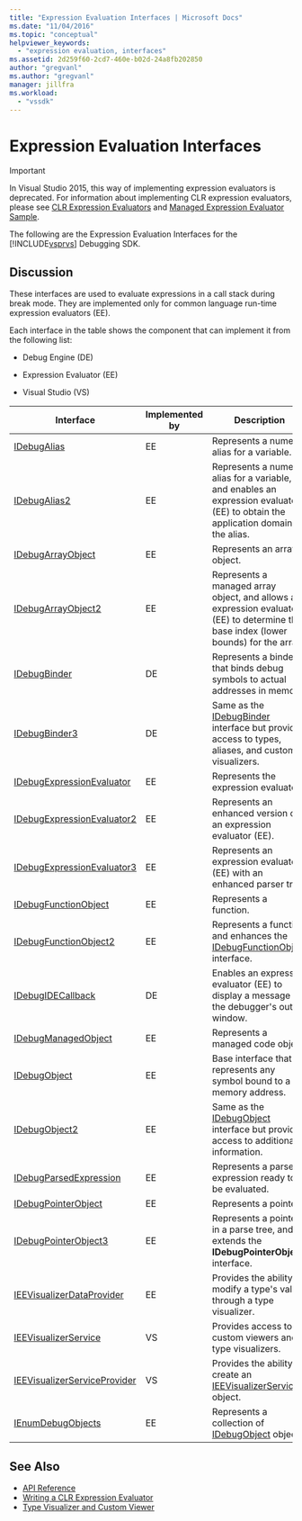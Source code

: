 ```yaml
---
title: "Expression Evaluation Interfaces | Microsoft Docs"
ms.date: "11/04/2016"
ms.topic: "conceptual"
helpviewer_keywords:
  - "expression evaluation, interfaces"
ms.assetid: 2d259f60-2cd7-460e-b02d-24a8fb202850
author: "gregvanl"
ms.author: "gregvanl"
manager: jillfra
ms.workload:
  - "vssdk"
---
```

# Expression Evaluation Interfaces
> [!IMPORTANT]
>  In Visual Studio 2015, this way of implementing expression evaluators is deprecated. For information about implementing CLR expression evaluators, please see [CLR Expression Evaluators](https://github.com/Microsoft/ConcordExtensibilitySamples/wiki/CLR-Expression-Evaluators) and [Managed Expression Evaluator Sample](https://github.com/Microsoft/ConcordExtensibilitySamples/wiki/Managed-Expression-Evaluator-Sample).

 The following are the Expression Evaluation Interfaces for the [!INCLUDE[vsprvs](../../../code-quality/includes/vsprvs_md.md)] Debugging SDK.

## Discussion
 These interfaces are used to evaluate expressions in a call stack during break mode. They are implemented only for common language run-time expression evaluators (EE).

 Each interface in the table shows the component that can implement it from the following list:

-   Debug Engine (DE)

-   Expression Evaluator (EE)

-   Visual Studio (VS)

|Interface|Implemented by|Description|
|---------------|--------------------|-----------------|
|[IDebugAlias](../../../extensibility/debugger/reference/idebugalias.md)|EE|Represents a numeric alias for a variable.|
|[IDebugAlias2](../../../extensibility/debugger/reference/idebugalias2.md)|EE|Represents a numeric alias for a variable, and enables an expression evaluator (EE) to obtain the application domain for the alias.|
|[IDebugArrayObject](../../../extensibility/debugger/reference/idebugarrayobject.md)|EE|Represents an array object.|
|[IDebugArrayObject2](../../../extensibility/debugger/reference/idebugarrayobject2.md)|EE|Represents a managed array object, and allows an expression evaluator (EE) to determine the base index (lower bounds) for the array.|
|[IDebugBinder](../../../extensibility/debugger/reference/idebugbinder.md)|DE|Represents a binder that binds debug symbols to actual addresses in memory.|
|[IDebugBinder3](../../../extensibility/debugger/reference/idebugbinder3.md)|DE|Same as the [IDebugBinder](../../../extensibility/debugger/reference/idebugbinder.md) interface but provides access to types, aliases, and custom visualizers.|
|[IDebugExpressionEvaluator](../../../extensibility/debugger/reference/idebugexpressionevaluator.md)|EE|Represents the expression evaluator.|
|[IDebugExpressionEvaluator2](../../../extensibility/debugger/reference/idebugexpressionevaluator2.md)|EE|Represents an enhanced version of an expression evaluator (EE).|
|[IDebugExpressionEvaluator3](../../../extensibility/debugger/reference/idebugexpressionevaluator3.md)|EE|Represents an expression evaluator (EE) with an enhanced parser tree.|
|[IDebugFunctionObject](../../../extensibility/debugger/reference/idebugfunctionobject.md)|EE|Represents a function.|
|[IDebugFunctionObject2](../../../extensibility/debugger/reference/idebugfunctionobject2.md)|EE|Represents a function and enhances the [IDebugFunctionObject](../../../extensibility/debugger/reference/idebugfunctionobject.md) interface.|
|[IDebugIDECallback](../../../extensibility/debugger/reference/idebugidecallback.md)|DE|Enables an expression evaluator (EE) to display a message in the debugger's output window.|
|[IDebugManagedObject](../../../extensibility/debugger/reference/idebugmanagedobject.md)|EE|Represents a managed code object.|
|[IDebugObject](../../../extensibility/debugger/reference/idebugobject.md)|EE|Base interface that represents any symbol bound to a memory address.|
|[IDebugObject2](../../../extensibility/debugger/reference/idebugobject2.md)|EE|Same as the [IDebugObject](../../../extensibility/debugger/reference/idebugobject.md) interface but provides access to additional information.|
|[IDebugParsedExpression](../../../extensibility/debugger/reference/idebugparsedexpression.md)|EE|Represents a parsed expression ready to be evaluated.|
|[IDebugPointerObject](../../../extensibility/debugger/reference/idebugpointerobject.md)|EE|Represents a pointer.|
|[IDebugPointerObject3](../../../extensibility/debugger/reference/idebugpointerobject3.md)|EE|Represents a pointer in a parse tree, and extends the **IDebugPointerObject** interface.|
|[IEEVisualizerDataProvider](../../../extensibility/debugger/reference/ieevisualizerdataprovider.md)|EE|Provides the ability to modify a type's value through a type visualizer.|
|[IEEVisualizerService](../../../extensibility/debugger/reference/ieevisualizerservice.md)|VS|Provides access to custom viewers and type visualizers.|
|[IEEVisualizerServiceProvider](../../../extensibility/debugger/reference/ieevisualizerserviceprovider.md)|VS|Provides the ability to create an [IEEVisualizerService](../../../extensibility/debugger/reference/ieevisualizerservice.md) object.|
|[IEnumDebugObjects](../../../extensibility/debugger/reference/ienumdebugobjects.md)|EE|Represents a collection of [IDebugObject](../../../extensibility/debugger/reference/idebugobject.md) objects.|

## See Also
- [API Reference](../../../extensibility/debugger/reference/api-reference-visual-studio-debugging.md)
- [Writing a CLR Expression Evaluator](../../../extensibility/debugger/writing-a-common-language-runtime-expression-evaluator.md)
- [Type Visualizer and Custom Viewer](../../../extensibility/debugger/type-visualizer-and-custom-viewer.md)